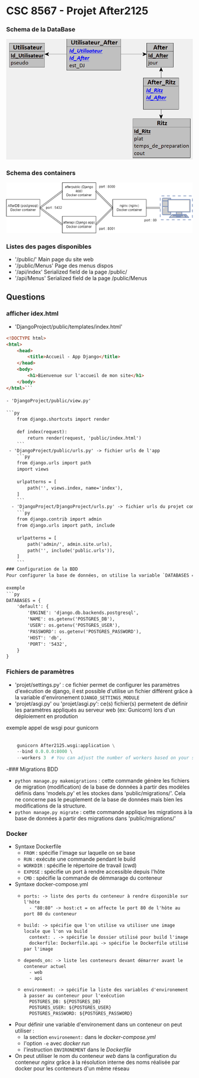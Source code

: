 # CSC 8567 - Projet After2125

### Schema de la DataBase
![Schema bdd](djangobdd.png)

### Schema des containers
![Schema container](djangodraw.png)

### Listes des pages disponibles

- '/public/' Main page du site web
- '/public/Menus' Page des menus dispos
- '/api/index' Serialized field de la page /public/
- '/api/Menus' Serialized field de la page /public/Menus

## Questions

### afficher idex.html  

- 'DjangoProject/public/templates/index.html'
```html 
<!DOCTYPE html>
<html>
    <head>
        <title>Accueil - App Django</title>
    </head>
    <body>
        <h1>Bienvenue sur l'accueil de mon site</h1>
    </body>
</html>```

- 'DjangoProject/public/view.py'

```py
    from django.shortcuts import render

    def index(request):
        return render(request, 'public/index.html')
    ```
 - 'DjangoProject/public/urls.py' -> fichier urls de l'app
    ```py
    from django.urls import path
    import views

    urlpatterns = [
        path('', views.index, name='index'),
    ]
    ```
  - 'DjangoProject/DjangoProject/urls.py' -> fichier urls du projet complet
    ```py
    from django.contrib import admin
    from django.urls import path, include

    urlpatterns = [
        path('admin/', admin.site.urls),
        path('', include('public.urls')),
    ]
    ```
### Configuration de la BDD
Pour configurer la base de données, on utilise la variable `DATABASES = []` de 'projet/settings.py'

exemple 
```py
DATABASES = {
    'default': {
        'ENGINE': 'django.db.backends.postgresql',
        'NAME': os.getenv('POSTGRES_DB'),
	    'USER': os.getenv('POSTGRES_USER'),
	    'PASSWORD': os.getenv('POSTGRES_PASSWORD'),
	    'HOST': 'db',
	    'PORT': '5432',
    }
}
```

### Fichiers de paramètres
  - 'projet/settings.py' : ce fichier permet de configurer les paramètres d'exécution de django, il est possible d'utilise un fichier différent grâce à la variable d'environement `DJANGO_SETTINGS_MODULE`
  - 'projet/asgi.py' ou 'projet/asgi.py': ce(s) fichier(s) permetent de définir les paramètres appliqués au serveur web (ex: Gunicorn) lors d'un déploiement en prodution

  exemple appel de wsgi pour gunicorn
```py

    gunicorn After2125.wsgi:application \
    --bind 0.0.0.0:8000 \
    --workers 3  # You can adjust the number of workers based on your server

```
  
-### Migrations BDD
  - `python manage.py makemigrations` : cette commande génère les fichiers de migration (modification) de la base de données à partir des modèles définis dans 'models.py' et les stockes dans 'public/migrations/'. Cela ne concerne pas le peuplement de la base de données mais bien les modifications de la structure.
  - `python manage.py migrate` : cette commande applique les migrations à la base de données à partir des migrations dans 'public/migrations/'

  ### Docker

- Syntaxe Dockerfile
  - `FROM` : spécifie l'image sur laquelle on se base
  - `RUN` : exécute une commande pendant le build
  - `WORKDIR` : spécifie le répertoire de travail (cwd)
  - `EXPOSE` : spécifie un port à rendre accessible depuis l'hôte
  - `CMD`  : spécifie la commande de démmarage du conteneur
- Syntaxe docker-compose.yml
  - ```
    ports: -> liste des ports du conteneur à rendre disponible sur l'hôte
      - "80:80" -> host:ct = on affecte le port 80 de l'hôte au port 80 du conteneur
    ```
  - ```
    build: -> spécifie que l'on utilise va utiliser une image locale que l'on va build
      context: . -> spécifie le dossier utilisé pour build l'image
      dockerfile: Dockerfile.api -> spécifie le Dockerfile utilisé par l'image
    ```
  - ```
    depends_on: -> liste les conteneurs devant démarrer avant le conteneur actuel
      - web
      - api
    ```
  - ```
    environment: -> spécifie la liste des variables d'environement à passer au conteneur pour l'exécution
      POSTGRES_DB: ${POSTGRES_DB}
      POSTGRES_USER: ${POSTGRES_USER}
      POSTGRES_PASSWORD: ${POSTGRES_PASSWORD}
    ```
- Pour définir une variable d'environement dans un conteneur on peut utiliser :
  - la section `environement:` dans le *docker-compose.yml*
  - l'option `-e` avec *docker run*
  - l'instruction `ENVIRONEMENT` dans le *Dockerfile*
- On peut utiliser le nom du conteneur *web* dans la configuration du conteneur *nginx* grâce à la résolution interne des noms réalisée par docker pour les conteneurs d'un même réseau
